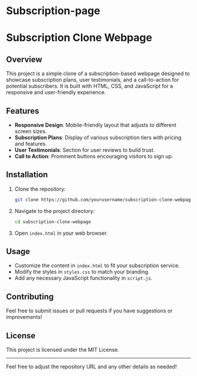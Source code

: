 # Subscription-page
# Subscription Clone Webpage

## Overview
This project is a simple clone of a subscription-based webpage designed to showcase subscription plans, user testimonials, and a call-to-action for potential subscribers. It is built with HTML, CSS, and JavaScript for a responsive and user-friendly experience.

## Features
- **Responsive Design**: Mobile-friendly layout that adjusts to different screen sizes.
- **Subscription Plans**: Display of various subscription tiers with pricing and features.
- **User Testimonials**: Section for user reviews to build trust.
- **Call to Action**: Prominent buttons encouraging visitors to sign up.

## Installation
1. Clone the repository:
   ```bash
   git clone https://github.com/yourusername/subscription-clone-webpage.git
   ```
2. Navigate to the project directory:
   ```bash
   cd subscription-clone-webpage
   ```
3. Open `index.html` in your web browser.

## Usage
- Customize the content in `index.html` to fit your subscription service.
- Modify the styles in `styles.css` to match your branding.
- Add any necessary JavaScript functionality in `script.js`.

## Contributing
Feel free to submit issues or pull requests if you have suggestions or improvements!

## License
This project is licensed under the MIT License. 

---

Feel free to adjust the repository URL and any other details as needed!
